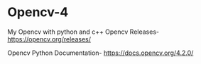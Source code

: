 # Opencv-4
My Opencv with python and c++
Opencv Releases-
https://opencv.org/releases/

Opencv Python Documentation-
https://docs.opencv.org/4.2.0/
